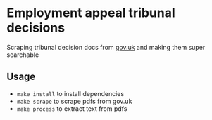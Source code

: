 # Employment appeal tribunal decisions

Scraping tribunal decision docs from [gov.uk](https://www.gov.uk/employment-appeal-tribunal-decisions) and making them super searchable


## Usage

- `make install` to install dependencies
- `make scrape` to scrape pdfs from gov.uk
- `make process` to extract text from pdfs

